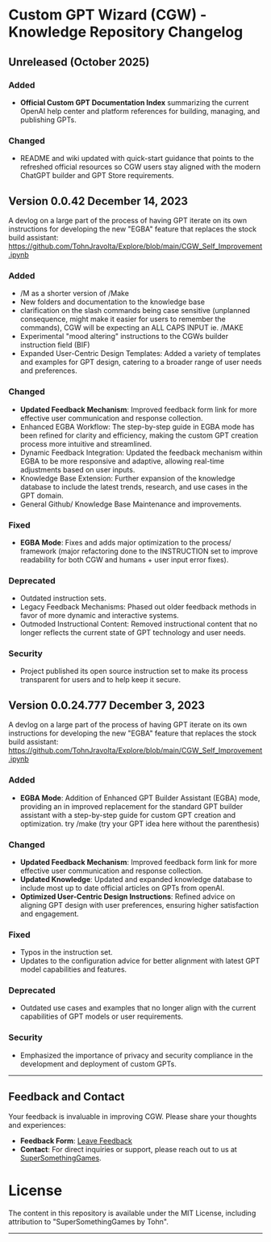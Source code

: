 # Custom GPT Wizard (CGW) - Knowledge Repository Changelog

## Unreleased (October 2025)

### Added
- **Official Custom GPT Documentation Index** summarizing the current OpenAI help center and platform references for building, managing, and publishing GPTs.

### Changed
- README and wiki updated with quick-start guidance that points to the refreshed official resources so CGW users stay aligned with the modern ChatGPT builder and GPT Store requirements.


## Version 0.0.42 December 14, 2023

A devlog on a large part of the process of having GPT iterate on its own instructions for developing the new "EGBA" feature that replaces the stock build assistant:
https://github.com/TohnJravolta/Explore/blob/main/CGW_Self_Improvement.ipynb

### Added

- /M as a shorter version of /Make
- New folders and documentation to the knowledge base
- clarification on the slash commands being case sensitive (unplanned consequence, might make it easier for users to remember the commands), CGW will be expecting an ALL CAPS INPUT ie. /MAKE
- Experimental "mood altering" instructions to the CGWs builder instruction field (BIF)
- Expanded User-Centric Design Templates: Added a variety of templates and examples for GPT design, catering to a broader range of user needs and preferences.

### Changed
- **Updated Feedback Mechanism**: Improved feedback form link for more effective user communication and response collection.
- Enhanced EGBA Workflow: The step-by-step guide in EGBA mode has been refined for clarity and efficiency, making the custom GPT creation process more intuitive and streamlined.
- Dynamic Feedback Integration: Updated the feedback mechanism within EGBA to be more responsive and adaptive, allowing real-time adjustments based on user inputs.
- Knowledge Base Extension: Further expansion of the knowledge database to include the latest trends, research, and use cases in the GPT domain.
- General Github/ Knowledge Base Maintenance and improvements.

### Fixed
- **EGBA Mode**: Fixes and adds major optimization to the process/ framework (major refactoring done to the INSTRUCTION set to improve readability for both CGW and humans + user input error fixes).

### Deprecated
- Outdated instruction sets.
- Legacy Feedback Mechanisms: Phased out older feedback methods in favor of more dynamic and interactive systems.
- Outmoded Instructional Content: Removed instructional content that no longer reflects the current state of GPT technology and user needs.

### Security
- Project published its open source instruction set to make its process transparent for users and to help keep it secure.



## Version 0.0.24.777 December 3, 2023

A devlog on a large part of the process of having GPT iterate on its own instructions for developing the new "EGBA" feature that replaces the stock build assistant:
https://github.com/TohnJravolta/Explore/blob/main/CGW_Self_Improvement.ipynb

### Added

- **EGBA Mode**: Addition of Enhanced GPT Builder Assistant (EGBA) mode, providing an in improved replacement for the standard GPT builder assistant with a step-by-step guide for custom GPT creation and optimization. try /make (try your GPT idea here without the parenthesis)

### Changed
- **Updated Feedback Mechanism**: Improved feedback form link for more effective user communication and response collection.
- **Updated Knowledge**: Updated and expanded knowledge database to include most up to date official articles on GPTs from openAI.
- **Optimized User-Centric Design Instructions**: Refined advice on aligning GPT design with user preferences, ensuring higher satisfaction and engagement.

### Fixed
- Typos in the instruction set.
- Updates to the configuration advice for better alignment with latest GPT model capabilities and features.

### Deprecated
- Outdated use cases and examples that no longer align with the current capabilities of GPT models or user requirements.

### Security
- Emphasized the importance of privacy and security compliance in the development and deployment of custom GPTs.

---



## Feedback and Contact

Your feedback is invaluable in improving CGW. Please share your thoughts and experiences:

- **Feedback Form**: [Leave Feedback](https://strawpoll.com/e6Z28VrmEnN)
- **Contact**: For direct inquiries or support, please reach out to us at [SuperSomethingGames](https://www.supersomethinggames.com).



# License

The content in this repository is available under the MIT License, including attribution to "SuperSomethingGames by Tohn".

---

